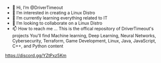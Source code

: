 - 👋 Hi, I’m @DriverTimeout
- 👀 I’m interested in creating a Linux Distro
- 🌱 I’m currently learning everything related to IT
- 💞️ I’m looking to collaborate on a Linux Distro
- 📫 How to reach me ...
This is the offical repository of DriverTimeout's projects
You'll find Machine learning, Deep Learning, Neural Networks, Cybersecurity, Terraform, Game Development, Linux, Java, JavaScript, C++, and Python content

https://discord.gg/YZtPxz5Km

<!---
DriverTimeout/DriverTimeout is a ✨ special ✨ repository because its `README.md` (this file) appears on your GitHub profile.
You can click the Preview link to take a look at your changes.
--->
